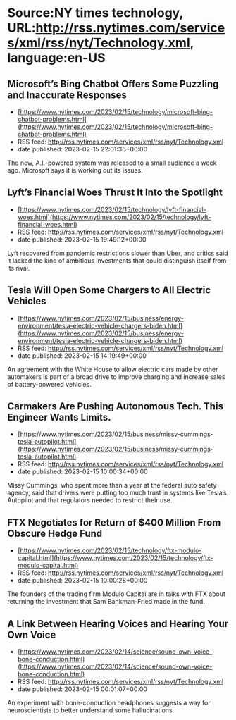 # Source:NY times technology, URL:http://rss.nytimes.com/services/xml/rss/nyt/Technology.xml, language:en-US

## Microsoft’s Bing Chatbot Offers Some Puzzling and Inaccurate Responses
 - [https://www.nytimes.com/2023/02/15/technology/microsoft-bing-chatbot-problems.html](https://www.nytimes.com/2023/02/15/technology/microsoft-bing-chatbot-problems.html)
 - RSS feed: http://rss.nytimes.com/services/xml/rss/nyt/Technology.xml
 - date published: 2023-02-15 22:01:36+00:00

The new, A.I.-powered system was released to a small audience a week ago. Microsoft says it is working out its issues.

## Lyft’s Financial Woes Thrust It Into the Spotlight
 - [https://www.nytimes.com/2023/02/15/technology/lyft-financial-woes.html](https://www.nytimes.com/2023/02/15/technology/lyft-financial-woes.html)
 - RSS feed: http://rss.nytimes.com/services/xml/rss/nyt/Technology.xml
 - date published: 2023-02-15 19:49:12+00:00

Lyft recovered from pandemic restrictions slower than Uber, and critics said it lacked the kind of ambitious investments that could distinguish itself from its rival.

## Tesla Will Open Some Chargers to All Electric Vehicles
 - [https://www.nytimes.com/2023/02/15/business/energy-environment/tesla-electric-vehicle-chargers-biden.html](https://www.nytimes.com/2023/02/15/business/energy-environment/tesla-electric-vehicle-chargers-biden.html)
 - RSS feed: http://rss.nytimes.com/services/xml/rss/nyt/Technology.xml
 - date published: 2023-02-15 14:19:49+00:00

An agreement with the White House to allow electric cars made by other automakers is part of a broad drive to improve charging and increase sales of battery-powered vehicles.

## Carmakers Are Pushing Autonomous Tech. This Engineer Wants Limits.
 - [https://www.nytimes.com/2023/02/15/business/missy-cummings-tesla-autopilot.html](https://www.nytimes.com/2023/02/15/business/missy-cummings-tesla-autopilot.html)
 - RSS feed: http://rss.nytimes.com/services/xml/rss/nyt/Technology.xml
 - date published: 2023-02-15 10:00:34+00:00

Missy Cummings, who spent more than a year at the federal auto safety agency, said that drivers were putting too much trust in systems like Tesla’s Autopilot and that regulators needed to restrict their use.

## FTX Negotiates for Return of $400 Million From Obscure Hedge Fund
 - [https://www.nytimes.com/2023/02/15/technology/ftx-modulo-capital.html](https://www.nytimes.com/2023/02/15/technology/ftx-modulo-capital.html)
 - RSS feed: http://rss.nytimes.com/services/xml/rss/nyt/Technology.xml
 - date published: 2023-02-15 10:00:28+00:00

The founders of the trading firm Modulo Capital are in talks with FTX about returning the investment that Sam Bankman-Fried made in the fund.

## A Link Between Hearing Voices and Hearing Your Own Voice
 - [https://www.nytimes.com/2023/02/14/science/sound-own-voice-bone-conduction.html](https://www.nytimes.com/2023/02/14/science/sound-own-voice-bone-conduction.html)
 - RSS feed: http://rss.nytimes.com/services/xml/rss/nyt/Technology.xml
 - date published: 2023-02-15 00:01:07+00:00

An experiment with bone-conduction headphones suggests a way for neuroscientists to better understand some hallucinations.

